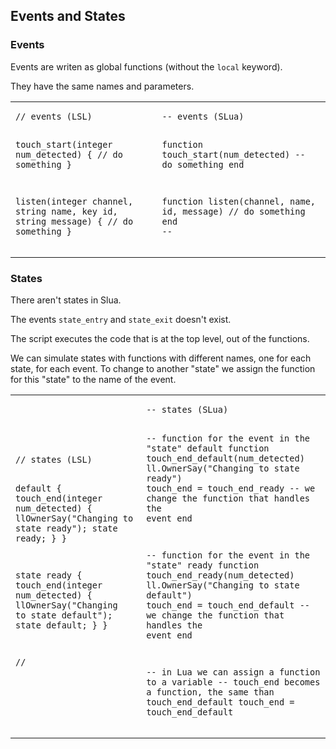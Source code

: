 ## Events and States

### Events

Events are writen as global functions (without the <code class="language-slua">local</code> keyword).

They have the same names and parameters.

<table><tr><td>
<pre class="language-lsl"><code class="language-lsl">// events (LSL)

touch_start(integer num_detected)
{
    // do something
}

listen(integer channel, string name, key id, string message)
{
    // do something
}</code></pre>
</td><td>
<pre class="language-slua line-numbers"><code class="language-slua">-- events (SLua)

function touch_start(num_detected)
    -- do something
end


function listen(channel, name, id, message)
    // do something
end
--</code></pre>
</td></tr></table>

### States

There aren't states in Slua.

The events <code class="language-lsl">state_entry</code> and <code class="language-lsl">state_exit</code> doesn't exist.

The script executes the code that is at the top level, out of the functions.

We can simulate states with functions with different names, one for each state, for each event. To change to another "state" we assign the function for this "state" to the name of the event.

<table><tr><td>
<pre class="language-lsl"><code class="language-lsl">// states (LSL)

default
{
    touch_end(integer num_detected)
    {
        llOwnerSay("Changing to state ready");
        state ready;
    }
}

state ready
{
    touch_end(integer num_detected)
    {
        llOwnerSay("Changing to state default");
        state default;
    }
}


//</code></pre>
</td><td>
<pre class="language-slua line-numbers"><code class="language-slua">-- states (SLua)


-- function for the event in the "state" default
function touch_end_default(num_detected)
    ll.OwnerSay("Changing to state ready")
    touch_end = touch_end_ready  -- we change the function that handles the event
end




-- function for the event in the "state" ready
function touch_end_ready(num_detected)
    ll.OwnerSay("Changing to state default")
    touch_end = touch_end_default  -- we change the function that handles the event
end


-- in Lua we can assign a function to a variable
-- touch_end becomes a function, the same than touch_end_default
touch_end = touch_end_default</code></pre>
</td></tr></table>

